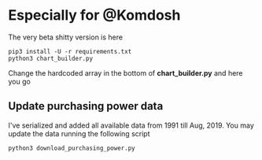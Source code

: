 # Especially for @Komdosh

The very beta shitty version is here

```{sh}
pip3 install -U -r requirements.txt
python3 chart_builder.py
```

Change the hardcoded array in the bottom of **chart_builder.py** and here you go


## Update purchasing power data

I've serialized and added all available data from 1991 till Aug, 2019.
You may update the data running the following script

```{sh}
python3 download_purchasing_power.py
```
